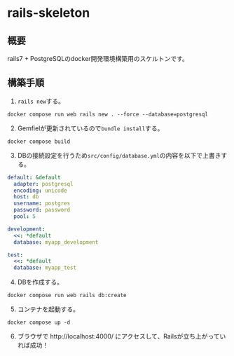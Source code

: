 # rails-skeleton

## 概要
rails7 + PostgreSQLのdocker開発環境構築用のスケルトンです。

## 構築手順
1. `rails new`する。
```docker
docker compose run web rails new . --force --database=postgresql
```

2. Gemfielが更新されているので`bundle install`する。
```docker
docker compose build
```

3. DBの接続設定を行うため`src/config/database.yml`の内容を以下で上書きする。
```ruby:database.yml
default: &default
  adapter: postgresql
  encoding: unicode
  host: db
  username: postgres
  password: password
  pool: 5

development:
  <<: *default
  database: myapp_development

test:
  <<: *default
  database: myapp_test
```

4. DBを作成する。
```docker
docker compose run web rails db:create
```

5. コンテナを起動する。
```docker
docker compose up -d
```

6. ブラウザで http://localhost:4000/ にアクセスして、Railsが立ち上がっていれば成功！
